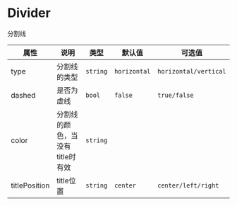 # Divider

分割线

| 属性          | 说明                            | 类型     | 默认值       | 可选值                |
| ------------- | ------------------------------- | -------- | ------------ | --------------------- |
| type          | 分割线的类型                    | `string` | `horizontal` | `horizontal/vertical` |
| dashed        | 是否为虚线                      | `bool`   | `false`      | `true/false`          |
| color         | 分割线的颜色，当没有title时有效 | `string` | ` `          |                       |
| titlePosition | title位置                       | `string` | `center`     | `center/left/right`   |